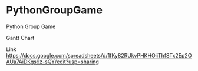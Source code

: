 # PythonGroupGame
Python Group Game


Gantt Chart

Link
    https://docs.google.com/spreadsheets/d/1fKy82RUkvPHKHOiiThfSTx2Ep2OAUa7AiDKgs9z-sQY/edit?usp=sharing
